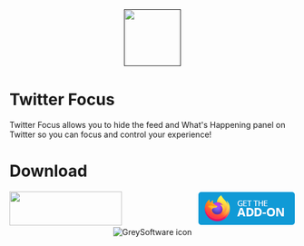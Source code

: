 <div align="center">
  <a href="" title="Twitter Focus"><img width=100 height=100 src="https://github.com/grey-software/Twitter-Focus/raw/master/src/icon.png" /></a>
</div>

# Twitter Focus

Twitter Focus allows you to hide the feed and What's Happening panel on Twitter so you can focus and control your experience!

# Download

<div style="display:flex;align-items:center;justify-content:space-between;">
  <a href="https://chrome.google.com/webstore/detail/twitter-focus/kmdpomipbibobgdgfeidajmnlecloeml?hl=en&" title="chrome webstore badge">
    <img width=198 height=60 src="https://developer.chrome.com/webstore/images/ChromeWebStore_BadgeWBorder_v2_496x150.png" />
  </a>
  <a href="https://addons.mozilla.org/en-US/firefox/addon/twitter-focus/" title="firefox addons badge">
    <img width=172 height=60 src="firefox-get-addons.png" />
  </a>
</div>

<div align="center">
    <img alt="GreySoftware icon" width="500" src="https://github.com/grey-software/LinkedIn-Focus/raw/master/grey-software-sticker.png">
</div>